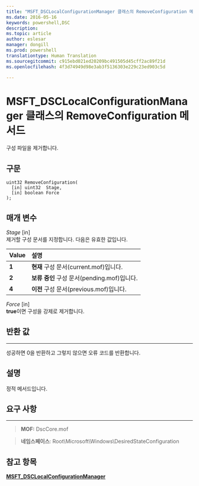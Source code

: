 ```yaml
---
title: "MSFT_DSCLocalConfigurationManager 클래스의 RemoveConfiguration 메서드"
ms.date: 2016-05-16
keywords: powershell,DSC
description: 
ms.topic: article
author: eslesar
manager: dongill
ms.prod: powershell
translationtype: Human Translation
ms.sourcegitcommit: c915ebd021ed20209bc491505d45cff2ac89f21d
ms.openlocfilehash: 4f3d74949d98e3ab3f5136303e229c23ed903c5d

---
```


# MSFT_DSCLocalConfigurationManager 클래스의 RemoveConfiguration 메서드

구성 파일을 제거합니다.

구문
------

```mof
uint32 RemoveConfiguration(
  [in] uint32  Stage,
  [in] boolean Force
);
```

매개 변수
----------

*Stage* \[in\]  
제거할 구성 문서를 지정합니다. 다음은 유효한 값입니다.

|Value |설명 |
|:--- |:---|
|**1** | **현재** 구성 문서(current.mof)입니다. |
|**2** | **보류 중인** 구성 문서(pending.mof)입니다.  |
|**4** | **이전** 구성 문서(previous.mof)입니다. |

*Force* \[in\]  
**true**이면 구성을 강제로 제거합니다.

## 반환 값
------------

성공하면 0을 반환하고 그렇지 않으면 오류 코드를 반환합니다.

## 설명

정적 메서드입니다.

## 요구 사항
------------
>**MOF:** DscCore.mof

>**네임스페이스**: Root\Microsoft\Windows\DesiredStateConfiguration


## 참고 항목


[**MSFT_DSCLocalConfigurationManager**](msft-dsclocalconfigurationmanager.md)


 

 






<!--HONumber=Jun16_HO4-->


